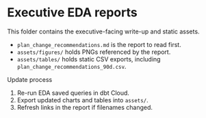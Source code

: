 # Executive EDA reports

This folder contains the executive-facing write-up and static assets.

- `plan_change_recommendations.md` is the report to read first.
- `assets/figures/` holds PNGs referenced by the report.
- `assets/tables/` holds static CSV exports, including `plan_change_recommendations_90d.csv`.

Update process
1. Re-run EDA saved queries in dbt Cloud.  
2. Export updated charts and tables into `assets/`.  
3. Refresh links in the report if filenames changed.
